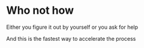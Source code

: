 # Who not how

Either you figure it out by yourself
or you ask for help

And this is the fastest way to accelerate the process